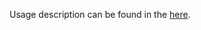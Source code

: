 Usage description can be found in the [here](https://github.com/thundernest/addon-developer-support/tree/master/scripts/notifyTools).
